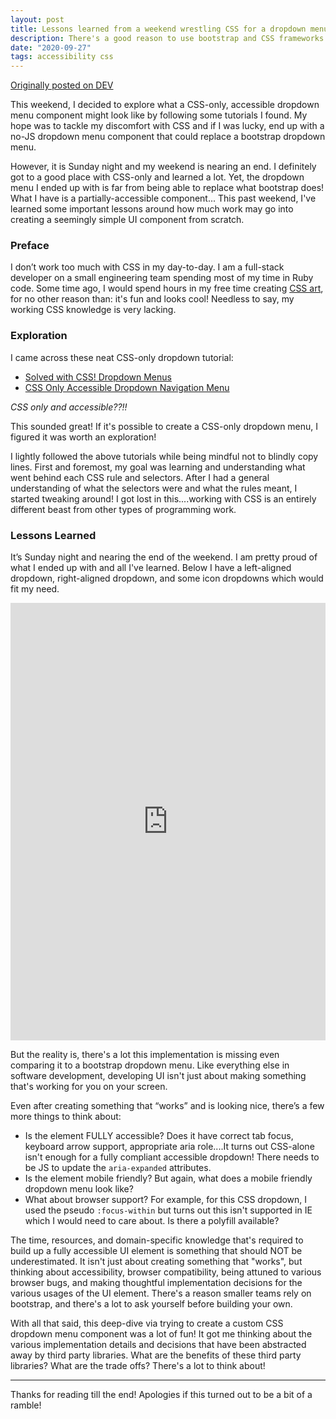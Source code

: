 ```yaml
---
layout: post
title: Lessons learned from a weekend wrestling CSS for a dropdown menu
description: There's a good reason to use bootstrap and CSS frameworks
date: "2020-09-27"
tags: accessibility css
---
```


[Originally posted on DEV](https://dev.to/kateh/lesson-learned-there-s-a-reason-for-bootstrap-and-other-css-frameworks-3fl1)

This weekend, I decided to explore what a CSS-only, accessible dropdown menu component might look like by following some tutorials I found. My hope was to tackle my discomfort with CSS and if I was lucky, end up with a no-JS dropdown menu component that could replace a bootstrap dropdown menu.

However, it is Sunday night and my weekend is nearing an end. I definitely got to a good place with CSS-only and learned a lot. Yet, the dropdown menu I ended up with is far from being able to replace what bootstrap does! What I have is a partially-accessible component... This past weekend, I've learned some important lessons around how much work may go into creating a seemingly simple UI component from scratch.

### Preface

I don’t work too much with CSS in my day-to-day. I am a full-stack developer on a small engineering team spending most of my time in Ruby code. Some time ago, I would spend hours in my free time creating [CSS art](https://codepen.io/khiga8/pens/popular),
for no other reason than: it's fun and looks cool! Needless to say, my working CSS knowledge is very lacking.

### Exploration

I came across these neat CSS-only dropdown tutorial:

- [Solved with CSS! Dropdown Menus](https://css-tricks.com/solved-with-css-dropdown-menus/)
- [CSS Only Accessible Dropdown Navigation Menu](https://moderncss.dev/css-only-accessible-dropdown-navigation-menu/)

_CSS only and accessible??!!_

This sounded great! If it's possible to create a CSS-only dropdown menu, I figured it was worth an exploration!

I lightly followed the above tutorials while being mindful not to blindly copy lines. First and foremost, my goal was learning and understanding what went behind each CSS rule and selectors. After I had a general understanding of what the selectors were and what the rules meant, I started tweaking around! I got lost in this....working with CSS is an entirely different beast from other types of programming work.

### Lessons Learned

It’s Sunday night and nearing the end of the weekend. I am pretty proud of what I ended up with and all I've learned. Below I have a left-aligned dropdown, right-aligned dropdown, and some icon dropdowns which would fit my need.

<iframe height="700" style="width: 100%;" scrolling="no" title="CSS-only Tab Accessible Left &amp; Right Dropdown " src="https://codepen.io/khiga8/embed/NWNJEoz?height=265&theme-id=light&default-tab=css,result" frameborder="no" loading="lazy" allowtransparency="true" allowfullscreen="true">
  See the Pen <a href='https://codepen.io/khiga8/pen/NWNJEoz'>CSS-only Tab Accessible Left &amp; Right Dropdown </a> by Kate Higa
  (<a href='https://codepen.io/khiga8'>@khiga8</a>) on <a href='https://codepen.io'>CodePen</a>.
</iframe>

But the reality is, there's a lot this implementation is missing even comparing it to a bootstrap dropdown menu. Like everything else in software development, developing UI isn't just about making something that's working for you on your screen.

Even after creating something that “works” and is looking nice, there’s a few more things to think about:

- Is the element FULLY accessible? Does it have correct tab focus, keyboard arrow support, appropriate aria role....It turns out CSS-alone isn't enough for a fully compliant accessible dropdown! There needs to be JS to update the `aria-expanded` attributes.
- Is the element mobile friendly? But again, what does a mobile friendly dropdown menu look like?
- What about browser support? For example, for this CSS dropdown, I used the pseudo `:focus-within` but turns out this isn't supported in IE which I would need to care about. Is there a polyfill available?

The time, resources, and domain-specific knowledge that's required to build up a fully accessible UI element is something that should NOT be underestimated. It isn't just about creating something that "works", but thinking about accessibility, browser compatibility, being attuned to various browser bugs, and making thoughtful implementation decisions for the various usages of the UI element. There's a reason smaller teams rely on bootstrap, and there's a lot to ask yourself before building your own.

With all that said, this deep-dive via trying to create a custom CSS dropdown menu component was a lot of fun! It got me thinking about the various implementation details and decisions that have been abstracted away by third party libraries. What are the benefits of these third party libraries? What are the trade offs? There's a lot to think about!

---

Thanks for reading till the end! Apologies if this turned out to be a bit of a ramble!
